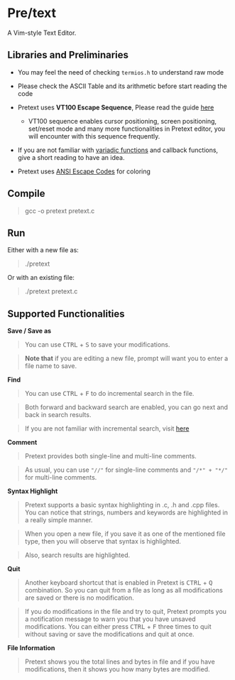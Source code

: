 # Pre/text

A Vim-style Text Editor.

## Libraries and Preliminaries

* You may feel the need of checking <code>termios.h</code> to understand raw mode

* Please check the ASCII Table and its arithmetic before start reading the code

* Pretext uses <b>VT100 Escape Sequence</b>, Please read the guide [here](https://vt100.net/docs/vt100-ug/chapter3.html)

  * VT100 sequence enables cursor positioning, screen positioning, set/reset mode and many more functionalities in Pretext editor, you will encounter with this sequence frequently.

* If you are not familiar with [variadic functions](https://en.wikipedia.org/wiki/Variadic_function) and callback functions, give a short reading to have an idea.

* Pretext uses [ANSI Escape Codes](https://en.wikipedia.org/wiki/ANSI_escape_code) for coloring

## Compile

> gcc -o pretext pretext.c

## Run

Either with a new file as:

> ./pretext

Or with an existing file:

> ./pretext pretext.c

## Supported Functionalities

<b>Save / Save as</b>

> You can use <kbd>CTRL</kbd> + <kbd>S</kbd> to save your modifications.

> <b>Note that</b> if you are editing a new file, prompt will want you to enter a file name to save.


<b>Find</b>

> You can use <kbd>CTRL</kbd> + <kbd>F</kbd> to do incremental search in the file.

> Both forward and backward search are enabled, you can go next and back in search results.

> If you are not familiar with incremental search, visit [here](https://en.wikipedia.org/wiki/Incremental_search#:~:text=In%20computing%2C%20incremental%20search%2C%20incremental,immediately%20presented%20to%20the%20user.)

<b>Comment</b>

> Pretext provides both single-line and multi-line comments.

> As usual, you can use <code>"//"</code> for single-line comments and <code>"/\*" + "\*/"</code> for multi-line comments.

<b>Syntax Highlight</b>

> Pretext supports a basic syntax highlighting in .c, .h and .cpp files. You can notice that strings, numbers and keywords are highlighted in a really simple manner.

> When you open a new file, if you save it as one of the mentioned file type, then you will observe that syntax is highlighted.

> Also, search results are highlighted.

<b>Quit</b>

> Another keyboard shortcut that is enabled in Pretext is <kbd>CTRL</kbd> + <kbd>Q</kbd> combination. So you can quit from a file as long as all modifications are saved or there is no modification.

> If you do modifications in the file and try to quit, Pretext prompts you a notification message to warn you that you have unsaved modifications. You can either press <kbd>CTRL</kbd> + <kbd>F</kbd> three times to quit without saving or save the modifications and quit at once.

<b>File Information</b>

> Pretext shows you the total lines and bytes in file and if you have modifications, then it shows you how many bytes are modified.


